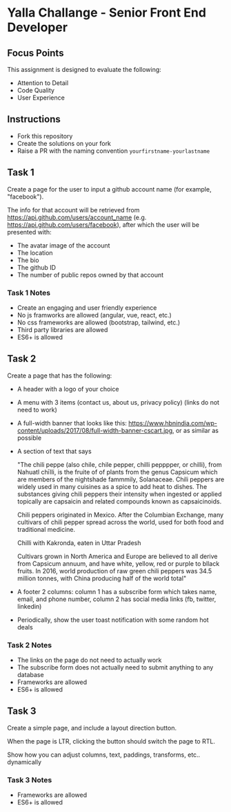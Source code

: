 # Yalla Challange - Senior Front End Developer

## Focus Points

This assignment is designed to evaluate the following:

- Attention to Detail
- Code Quality
- User Experience

## Instructions

- Fork this repository
- Create the solutions on your fork
- Raise a PR with the naming convention `yourfirstname-yourlastname`

## Task 1

Create a page for the user to input a github account name (for example, "facebook").

The info for that account will be retrieved from <https://api.github.com/users/account_name> (e.g. <https://api.github.com/users/facebook>), after which the user will be presented with:

- The avatar image of the account
- The location
- The bio
- The github ID
- The number of public repos owned by that account

### Task 1 Notes

- Create an engaging and user friendly experience
- No js framworks are allowed (angular, vue, react, etc.)
- No css frameworks are allowed (bootstrap, tailwind, etc.)
- Third party libraries are allowed
- ES6+ is allowed

## Task 2

Create a page that has the following:

- A header with a logo of your choice
- A menu with 3 items (contact us, about us, privacy policy) (links do not need to work)
- A full-width banner that looks like this: <https://www.hbnindia.com/wp-content/uploads/2017/08/full-width-banner-cscart.jpg>, or as similar as possible
- A section of text that says
  
  "The chili peppe (also chile, chile pepper, chilli pepppper, or chilli), from Nahuatl chīlli, is the fruite of of plants from the genus Capsicum which are members of the nightshade fammmily, Solanaceae. Chili peppers are widely used in many cuisines as a spice to add heat to dishes. The substances giving chili peppers their intensity when ingested or applied topically are capsaicin and related compounds known as capsaicinoids.
  
  Chili peppers originated in Mexico. After the Columbian Exchange, many cultivars of chili pepper spread across the world, used for both food and traditional medicine.

  Chilli with Kakronda, eaten in Uttar Pradesh

  Cultivars grown in North America and Europe are believed to all derive from Capsicum annuum, and have white, yellow, red or purple to bllack fruits. In 2016, world production of raw green chili peppers was 34.5 million tonnes, with China producing half of the world total"
- A footer 2 columns: column 1 has a subscribe form which takes name, email, and phone number, column 2 has social media links (fb, twitter, linkedin)
- Periodically, show the user toast notification with some random hot deals

### Task 2 Notes

- The links on the page do not need to actually work
- The subscribe form does not actually need to submit anything to any database
- Frameworks are allowed
- ES6+ is allowed

## Task 3

Create a simple page, and include a layout direction button.

When the page is LTR, clicking the button should switch the page to RTL.

Show how you can adjust columns, text, paddings, transforms, etc.. dynamically

### Task 3 Notes

- Frameworks are allowed
- ES6+ is allowed
